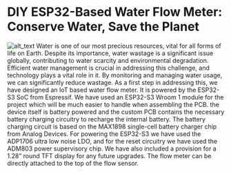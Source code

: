 # DIY ESP32-Based Water Flow Meter: Conserve Water, Save the Planet
<img src="" width="" alt="alt_text" title="image_tooltip">
Water is one of our most precious resources, vital for all forms of life on Earth. Despite its importance, water wastage is a significant issue globally, contributing to water scarcity and environmental degradation. Efficient water management is crucial in addressing this challenge, and technology plays a vital role in it. By monitoring and managing water usage, we can significantly reduce wastage. As a first step in addressing this, we have designed an IoT based water flow meter. It is powered by the ESP32-S3 SoC from Espressif. We have used an ESP32-S3 Wroom 1 module for the project which will be much easier to handle when assembling the PCB. the device itself is battery powered and the custom PCB contains the necessary battery charging circuitry to recharge the internal battery. The battery charging circuit is based on the MAX1898 single-cell battery charger chip from Analog Devices. For powering the ESP32-S3 we have used the ADP1706 ultra low noise LDO, and for the reset circuitry we have used the ADM803 power supervisory chip. We have also included a provision for a 1.28” round TFT display for any future upgrades. The flow meter can be directly attached to the top of the flow sensor.
